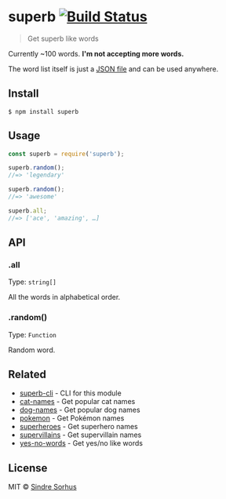 # superb [![Build Status](https://travis-ci.org/sindresorhus/superb.svg?branch=master)](https://travis-ci.org/sindresorhus/superb)

> Get superb like words

Currently ~100 words. **I'm not accepting more words.**

The word list itself is just a [JSON file](words.json) and can be used anywhere.


## Install

```
$ npm install superb
```


## Usage

```js
const superb = require('superb');

superb.random();
//=> 'legendary'

superb.random();
//=> 'awesome'

superb.all;
//=> ['ace', 'amazing', …]
```

## API

### .all

Type: `string[]`

All the words in alphabetical order.

### .random()

Type: `Function`

Random word.


## Related

- [superb-cli](https://github.com/sindresorhus/superb-cli) - CLI for this module
- [cat-names](https://github.com/sindresorhus/cat-names) - Get popular cat names
- [dog-names](https://github.com/sindresorhus/dog-names) - Get popular dog names
- [pokemon](https://github.com/sindresorhus/pokemon) - Get Pokémon names
- [superheroes](https://github.com/sindresorhus/superheroes) - Get superhero names
- [supervillains](https://github.com/sindresorhus/supervillains) - Get supervillain names
- [yes-no-words](https://github.com/sindresorhus/yes-no-words) - Get yes/no like words


## License

MIT © [Sindre Sorhus](https://sindresorhus.com)
